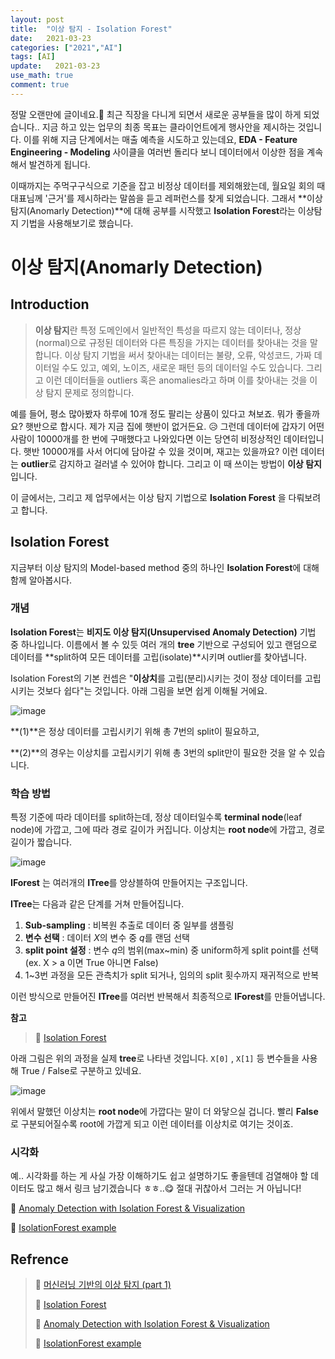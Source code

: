 ```yaml
---
layout: post
title:  "이상 탐지 - Isolation Forest"
date:   2021-03-23
categories: ["2021","AI"]
tags: [AI]
update:   2021-03-23
use_math: true
comment: true
---
```


정말 오랜만에 글이네요.🤣 최근 직장을 다니게 되면서 새로운 공부들을 많이 하게 되었습니다.. 지금 하고 있는 업무의 최종 목표는 클라이언트에게 행사안을 제시하는 것입니다. 이를 위해 지금 단계에서는 매출 예측을 시도하고 있는데요,  **EDA - Feature Engineering - Modeling** 사이클을 여러번 돌리다 보니 데이터에서 이상한 점을 계속해서 발견하게 됩니다.

이때까지는 주먹구구식으로 기준을 잡고 비정상 데이터를 제외해왔는데, 월요일 회의 때 대표님께 '근거'를 제시하라는 말씀을 듣고 레퍼런스를 찾게 되었습니다. 그래서 **이상 탐지(Anomarly Detection)**에 대해 공부를 시작했고 **Isolation Forest**라는 이상탐지 기법을 사용해보기로 했습니다.

# 이상 탐지(Anomarly Detection)



## Introduction

>**이상 탐지**란 특정 도메인에서 일반적인 특성을 따르지 않는 데이터나, 정상(normal)으로 규정된 데이터와 다른 특징을 가지는 데이터를 찾아내는 것을 말합니다. 이상 탐지 기법을 써서 찾아내는 데이터는 불량, 오류, 악성코드, 가짜 데이터일 수도 있고, 예외, 노이즈, 새로운 패턴 등의 데이터일 수도 있습니다. 그리고 이런 데이터들을 outliers 혹은 anomalies라고 하며 이를 찾아내는 것을 이상 탐지 문제로 정의합니다.

예를 들어, 평소 많아봤자 하루에 10개 정도 팔리는 상품이 있다고 쳐보죠. 뭐가 좋을까요? 햇반으로 합시다. 제가 지금 집에 햇반이 없거든요. 😥 그런데 데이터에 갑자기 어떤 사람이 10000개를 한 번에 구매했다고 나와있다면 이는 당연히 비정상적인 데이터입니다. 햇반 10000개를 사서 어디에 담아갈 수 있을 것이며, 재고는 있을까요?  이런 데이터는 **outlier**로 감지하고 걸러낼 수 있어야 합니다. 그리고 이 때 쓰이는 방법이 **이상 탐지**입니다.

이 글에서는, 그리고 제 업무에서는 이상 탐지 기법으로 **Isolation Forest** 을 다뤄보려고 합니다.



## Isolation Forest

지금부터 이상 탐지의 Model-based method 중의 하나인 **Isolation Forest**에 대해 함께 알아봅시다.

### 개념

**Isolation Forest**는 **비지도 이상 탐지(Unsupervised Anomaly Detection)** 기법 중 하나입니다. 이름에서 볼 수 있듯 여러 개의 **tree** 기반으로 구성되어 있고 랜덤으로 데이터를 **split하여 모든 데이터를 고립(isolate)**시키며 outlier를 찾아냅니다. 

Isolation Forest의 기본 컨셉은 "**이상치**를 고립(분리)시키는 것이 정상 데이터를 고립시키는 것보다 쉽다"는 것입니다. 아래 그림을 보면 쉽게 이해될 거에요.

![image](https://user-images.githubusercontent.com/51329156/112019412-c2765680-8b72-11eb-8723-8efac9e9681b.png)

**(1)**은 정상 데이터를 고립시키기 위해 총 7번의 split이 필요하고,

**(2)**의 경우는 이상치를 고립시키기 위해 총 3번의 split만이 필요한 것을 알 수 있습니다.



### 학습 방법

특정 기준에 따라 데이터를 split하는데, 정상 데이터일수록 **terminal node**(leaf node)에 가깝고, 그에 따라 경로 길이가 커집니다. 이상치는 **root node**에 가깝고, 경로 길이가 짧습니다.

![image](https://user-images.githubusercontent.com/51329156/112020296-90b1bf80-8b73-11eb-8957-8fafcd5c5082.png)

**IForest** 는 여러개의 **ITree**를 앙상블하여 만들어지는 구조입니다.

**ITree**는 다음과 같은 단계를 거쳐 만들어집니다.

1. **Sub-sampling** : 비복원 추출로 데이터 중 일부를 샘플링
2. **변수 선택** : 데이터 *X*의 변수 중 *q*를 랜덤 선택
3. **split point 설정** : 변수 *q*의 범위(max~min) 중 uniform하게 split point를 선택 (ex. X > a 이면 True 아니면 False)
4. 1~3번 과정을 모든 관측치가 split 되거나, 임의의 split 횟수까지 재귀적으로 반복

이런 방식으로 만들어진 **ITree**를 여러번 반복해서 최종적으로 **IForest**를 만들어냅니다. 

**참고**

>🚀 [Isolation Forest](https://velog.io/@vvakki_/Isolation-Forest-%EB%AF%B8%EC%99%84%EC%84%B1)

아래 그림은 위의 과정을 실제 **tree**로 나타낸 것입니다. `X[0]` , `X[1]` 등 변수들을 사용해 True / False로 구분하고 있네요. 

![image](https://user-images.githubusercontent.com/51329156/112021880-18e49480-8b75-11eb-9773-def7446e813a.png)

위에서 말했던 이상치는 **root node**에 가깝다는 말이 더 와닿으실 겁니다. 빨리 **False**로 구분되어질수록 root에 가깝게 되고 이런 데이터를 이상치로 여기는 것이죠.

### 시각화

예.. 시각화를 하는 게 사실 가장 이해하기도 쉽고 설명하기도 좋을텐데 검열해야 할 데이터도 많고 해서 링크 남기겠습니다 ㅎㅎ..😋 절대 귀찮아서 그러는 거 아닙니다!

🚀 [Anomaly Detection with Isolation Forest & Visualization](https://towardsdatascience.com/anomaly-detection-with-isolation-forest-visualization-23cd75c281e2)

🚀 [IsolationForest example](https://scikit-learn.org/stable/auto_examples/ensemble/plot_isolation_forest.html#sphx-glr-auto-examples-ensemble-plot-isolation-forest-py)

## Refrence

>🚀 [머신러닝 기반의 이상 탐지 (part 1)](https://medium.com/daria-blog/%EB%A8%B8%EC%8B%A0%EB%9F%AC%EB%8B%9D-%EA%B8%B0%EB%B0%98%EC%9D%98-%EC%9D%B4%EC%83%81-%ED%83%90%EC%A7%80-part-1-8d2fa0811059)
>
>🚀 [Isolation Forest](https://velog.io/@vvakki_/Isolation-Forest-%EB%AF%B8%EC%99%84%EC%84%B1)
>
>🚀 [Anomaly Detection with Isolation Forest & Visualization](https://towardsdatascience.com/anomaly-detection-with-isolation-forest-visualization-23cd75c281e2)
>
>🚀 [IsolationForest example](https://scikit-learn.org/stable/auto_examples/ensemble/plot_isolation_forest.html#sphx-glr-auto-examples-ensemble-plot-isolation-forest-py)